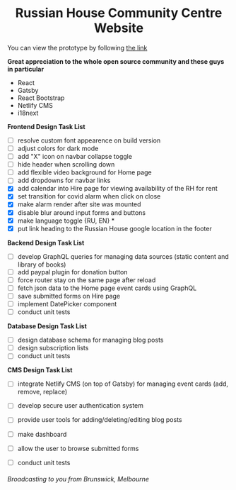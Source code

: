 <h1 align="center">
  Russian House Community Centre Website 
</h1>

You can view the prototype by following [the link](https://master.d2ew76d4b2igww.amplifyapp.com/)

**Great appreciation to the whole open source community and these guys in particular**
- React 
- Gatsby
- React Bootstrap
- Netlify CMS
- i18next 


**Frontend Design Task List**
- [ ] resolve custom font appearence on build version
- [ ] adjust colors for dark mode
- [ ] add "X" icon on navbar collapse toggle
- [ ] hide header when scrolling down
- [ ] add flexible video background for Home page   
- [ ] add dropdowns for navbar links
- [x] add calendar into Hire page for viewing availability of the RH for rent 
- [x] set transition for covid alarm when click on close
- [x] make alarm render after site was mounted 
- [x] disable blur around input forms and buttons
- [x] make language toggle {RU, EN} *
- [x] put link heading to the Russian House google location in the footer

**Backend Design Task List**
- [ ] develop GraphQL queries for managing data sources (static content and library of books)
- [ ] add paypal plugin for donation button
- [ ] force router stay on the same page after reload
- [ ] fetch json data to the Home page event cards using GraphQL
- [ ] save submitted forms on Hire page
- [ ] implement DatePicker component
- [ ] conduct unit tests

**Database Design Task List**
- [ ] design database schema for managing blog posts
- [ ] design subscription lists
- [ ] conduct unit tests

**CMS Design Task List**
- [ ] integrate Netlify CMS (on top of Gatsby) for managing event cards (add, remove, replace)
- [ ] develop secure user authentication system
- [ ] provide user tools for adding/deleting/editing blog posts
- [ ] make dashboard
- [ ] allow the user to browse submitted forms
- [ ] conduct unit tests



###### Broadcasting to you from Brunswick, Melbourne
